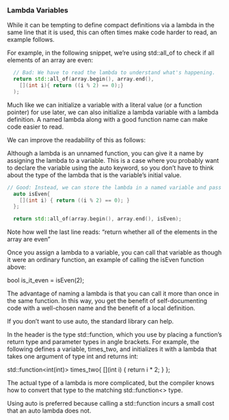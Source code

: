 ### Lambda Variables

While it can be tempting to define compact definitions via a lambda in the same line that it is used, this can often times make code harder to read, an example follows.

For example, in the following snippet, we’re using std::all_of to check if all elements of an array are even:
```cpp
  // Bad: We have to read the lambda to understand what's happening.
  return std::all_of(array.begin(), array.end(),
    [](int i){ return ((i % 2) == 0);}
  );
```

Much like we can initialize a variable with a literal value (or a function pointer) for use later, we can also initialize a lambda variable with a lambda definition. A named lambda along with a good function name can make code easier to read.

We can improve the readability of this as follows:

Although a lambda is an unnamed function, you can give it a name by assigning the lambda to a variable. This is a case where you probably want to declare the variable using the auto keyword, so you don’t have to think about the type of the lambda that is the variable’s initial value.

```cpp
// Good: Instead, we can store the lambda in a named variable and pass it to the function.
  auto isEven{
    [](int i) { return ((i % 2) == 0); }
  };

  return std::all_of(array.begin(), array.end(), isEven);
```

Note how well the last line reads: “return whether all of the elements in the array are even”

Once you assign a lambda to a variable, you can call that variable as though it were an ordinary function, an example of calling the isEven function above:

  bool is_it_even = isEven(2);

The advantage of naming a lambda is that you can call it more than once in the same function. In this way, you get the benefit of self-documenting code with a well-chosen name and the benefit of a local definition.

If you don’t want to use auto, the standard library can help.

In the <functional> header is the type std::function, which you use by placing a function’s return type and parameter types in angle brackets. For example, the following defines a variable, times_two, and initializes it with a lambda that takes one argument of type int and returns int:

std::function<int(int)> times_two{ [](int i) { return i * 2; } };

The actual type of a lambda is more complicated, but the compiler knows how to convert that type to the matching std::function<> type.

Using auto is preferred because calling a std::function incurs a small cost that an auto lambda does not.

